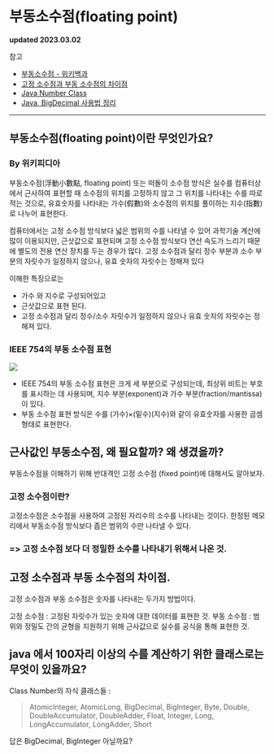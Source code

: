 # 부동소수점(floating point)

**updated 2023.03.02**

참고

- [부동소수점 - 위키백과](https://ko.wikipedia.org/wiki/%EB%B6%80%EB%8F%99%EC%86%8C%EC%88%98%EC%A0%90)
- [고정 소수점과 부동 소수점의 차이점](https://pediaa.com/difference-between-fixed-point-and-floating-point/)
- [Java Number Class](https://docs.oracle.com/javase/8/docs/api/java/lang/Number.html)
- [Java, BigDecimal 사용법 정리](https://jsonobject.tistory.com/466)
<hr/>

## 부동소수점(floating point)이란 무엇인가요?

### By 위키피디아

부동소수점(浮動小數點, floating point) 또는 떠돌이 소수점 방식은 실수를 컴퓨터상에서 근사하여 표현할 때 소수점의 위치를 고정하지 않고 그 위치를 나타내는 수를 따로 적는 것으로, 유효숫자를 나타내는 가수(假數)와 소수점의 위치를 풀이하는 지수(指數)로 나누어 표현한다.

컴퓨터에서는 고정 소수점 방식보다 넓은 범위의 수를 나타낼 수 있어 과학기술 계산에 많이 이용되지만, 근삿값으로 표현되며 고정 소수점 방식보다 연산 속도가 느리기 때문에 별도의 전용 연산 장치를 두는 경우가 많다. 고정 소수점과 달리 정수 부분과 소수 부분의 자릿수가 일정하지 않으나, 유효 숫자의 자릿수는 정해져 있다

이해한 특징으로는

- 가수 와 지수로 구성되어있고
- 근삿값으로 표현 된다.
- 고정 소수점과 달리 정수/소수 자릿수가 일정하지 않으나 유효 숫자의 자릿수는 정해져 있다.

### IEEE 754의 부동 소수점 표현

 <img src="https://upload.wikimedia.org/wikipedia/commons/thumb/8/88/General_floating_point_ko.svg/500px-General_floating_point_ko.svg.png">

- IEEE 754의 부동 소수점 표현은 크게 세 부분으로 구성되는데, 최상위 비트는 부호를 표시하는 데 사용되며, 지수 부분(exponent)과 가수 부분(fraction/mantissa)이 있다.
- 부동 소수점 표현 방식은 수를 (가수)×(밑수)(지수)와 같이 유효숫자를 사용한 곱셈 형태로 표현한다.

## 근사값인 부동소수점, 왜 필요할까? 왜 생겼을까?

부동소수점을 이해하기 위해 반대격인 고정 소수점 (fixed point)에 대해서도 알아보자.

### 고정 소수점이란?

고정소수점은 소수점을 사용하여 고정된 자리수의 소수를 나타내는 것이다. 한정된 메모리에서 부동소수점 방식보다 좁은 범위의 수만 나타낼 수 있다.

### => 고정 소수점 보다 더 정밀한 소수를 나타내기 위해서 나온 것.

## 고정 소수점과 부동 소수점의 차이점.

고정 소수점과 부동 소수점은 숫자를 나타내는 두가지 방법이다.

고정 소수점 : 고정된 자릿수가 있는 숫자에 대한 데이터를 표현한 것.
부동 소수점 : 범위와 정밀도 간의 균형을 지원하기 위해 근사값으로 실수를 공식을 통해 표현한 것.

## java 에서 100자리 이상의 수를 계산하기 위한 클래스로는 무엇이 있을까요?

Class Number의 자식 클래스들 :

> AtomicInteger, AtomicLong, BigDecimal,
> BigInteger, Byte, Double, DoubleAccumulator,
> DoubleAdder, Float, Integer, Long,
> LongAccumulator, LongAdder, Short

답은 BigDecimal, BigInteger 아닐까요?
